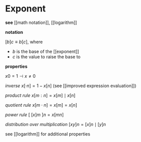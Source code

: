 # Exponent

**see** [[math notation]], [[logarithm]]

**notation**

$[b]c \equiv b[c]$, where

- $b$ is the base of the [[exponent]]
- $c$ is the value to raise the base to

**properties**

$x0 = 1 \dashv x \ne 0$

_inverse_ $x[\cdot n] = 1 - x[n]$ (see [[improved expression evaluation]])

_product rule_ $x[m : n] = x[m] \mid x[n]$

_quotient rule_ $x[m \cdot n] = x[m] = x[n]$

_power rule_ $[\ [x]m\ ]n = x[mn]$

_distribution over multiplication_ $[xy]n = [x]n \mid [y]n$

see [[logarithm]] for additional properties
